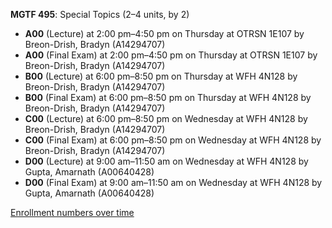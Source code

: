 **MGTF 495**: Special Topics (2–4 units, by 2)

- **A00** (Lecture) at 2:00 pm–4:50 pm on Thursday at OTRSN 1E107 by Breon-Drish, Bradyn (A14294707)
- **A00** (Final Exam) at 2:00 pm–4:50 pm on Thursday at OTRSN 1E107 by Breon-Drish, Bradyn (A14294707)
- **B00** (Lecture) at 6:00 pm–8:50 pm on Thursday at WFH 4N128 by Breon-Drish, Bradyn (A14294707)
- **B00** (Final Exam) at 6:00 pm–8:50 pm on Thursday at WFH 4N128 by Breon-Drish, Bradyn (A14294707)
- **C00** (Lecture) at 6:00 pm–8:50 pm on Wednesday at WFH 4N128 by Breon-Drish, Bradyn (A14294707)
- **C00** (Final Exam) at 6:00 pm–8:50 pm on Wednesday at WFH 4N128 by Breon-Drish, Bradyn (A14294707)
- **D00** (Lecture) at 9:00 am–11:50 am on Wednesday at WFH 4N128 by Gupta, Amarnath (A00640428)
- **D00** (Final Exam) at 9:00 am–11:50 am on Wednesday at WFH 4N128 by Gupta, Amarnath (A00640428)

[Enrollment numbers over time](./MGTF495.tsv)
